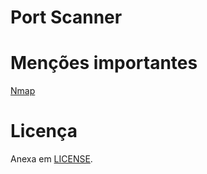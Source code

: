 # Port Scanner

# Menções importantes
[Nmap](https://nmap.org/book/man-port-scanning-techniques.html)

# Licença
Anexa em [LICENSE](LICENSE).